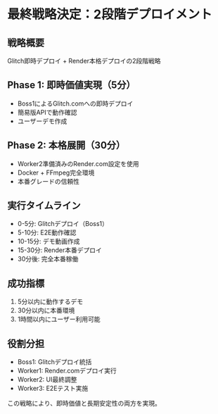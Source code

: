 # 最終戦略決定：2段階デプロイメント

## 戦略概要
Glitch即時デプロイ + Render本格デプロイの2段階戦略

## Phase 1: 即時価値実現（5分）
- Boss1によるGlitch.comへの即時デプロイ
- 簡易版APIで動作確認
- ユーザーデモ作成

## Phase 2: 本格展開（30分）
- Worker2準備済みのRender.com設定を使用
- Docker + FFmpeg完全環境
- 本番グレードの信頼性

## 実行タイムライン
- 0-5分: Glitchデプロイ（Boss1）
- 5-10分: E2E動作確認
- 10-15分: デモ動画作成
- 15-30分: Render本番デプロイ
- 30分後: 完全本番稼働

## 成功指標
1. 5分以内に動作するデモ
2. 30分以内に本番環境
3. 1時間以内にユーザー利用可能

## 役割分担
- Boss1: Glitchデプロイ統括
- Worker1: Render.comデプロイ実行
- Worker2: UI最終調整
- Worker3: E2Eテスト実施

この戦略により、即時価値と長期安定性の両方を実現。